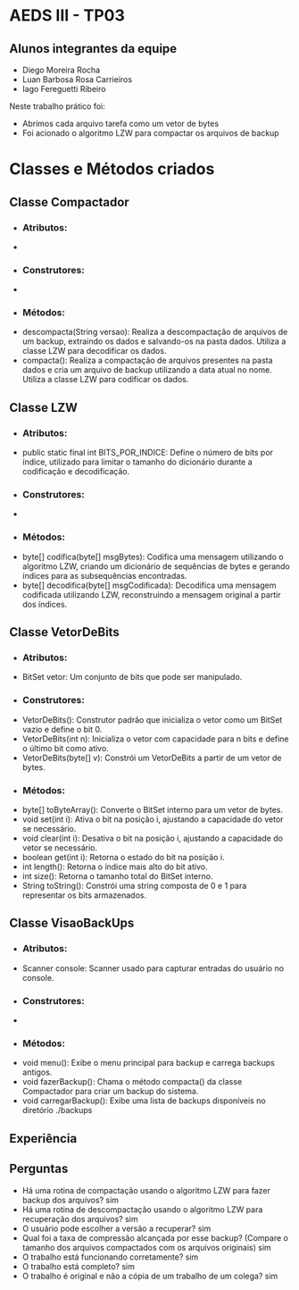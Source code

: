 # AEDS III - TP03

## Alunos integrantes da equipe

* Diego Moreira Rocha
* Luan Barbosa Rosa Carrieiros
* Iago Fereguetti Ribeiro 

Neste trabalho prático foi:
- Abrimos cada arquivo tarefa como um vetor de bytes
- Foi acionado o algoritmo LZW para compactar os arquivos de backup

# Classes e Métodos criados

## Classe Compactador

* ### Atributos:

- 

* ### Construtores:

- 

* ### Métodos:

- descompacta(String versao): Realiza a descompactação de arquivos de um backup, extraindo os dados e salvando-os na pasta dados. Utiliza a classe LZW para decodificar os dados.
- compacta(): Realiza a compactação de arquivos presentes na pasta dados e cria um arquivo de backup utilizando a data atual no nome. Utiliza a classe LZW para codificar os dados.

## Classe LZW

* ### Atributos:

- public static final int BITS_POR_INDICE: Define o número de bits por índice, utilizado para limitar o tamanho do dicionário durante a codificação e decodificação.

* ### Construtores:

- 

* ### Métodos:

- byte[] codifica(byte[] msgBytes): Codifica uma mensagem utilizando o algoritmo LZW, criando um dicionário de sequências de bytes e gerando índices para as subsequências encontradas.
- byte[] decodifica(byte[] msgCodificada): Decodifica uma mensagem codificada utilizando LZW, reconstruindo a mensagem original a partir dos índices.

## Classe VetorDeBits

* ### Atributos:

- BitSet vetor: Um conjunto de bits que pode ser manipulado.

* ### Construtores:

- VetorDeBits(): Construtor padrão que inicializa o vetor como um BitSet vazio e define o bit 0.
- VetorDeBits(int n): Inicializa o vetor com capacidade para n bits e define o último bit como ativo.
- VetorDeBits(byte[] v): Constrói um VetorDeBits a partir de um vetor de bytes.

* ### Métodos:

- byte[] toByteArray(): Converte o BitSet interno para um vetor de bytes.
- void set(int i): Ativa o bit na posição i, ajustando a capacidade do vetor se necessário.
- void clear(int i): Desativa o bit na posição i, ajustando a capacidade do vetor se necessário.
- boolean get(int i): Retorna o estado do bit na posição i.
- int length(): Retorna o índice mais alto do bit ativo.
- int size(): Retorna o tamanho total do BitSet interno.
- String toString(): Constrói uma string composta de 0 e 1 para representar os bits armazenados.

## Classe VisaoBackUps

* ### Atributos:

- Scanner console: Scanner usado para capturar entradas do usuário no console.

* ### Construtores:

- 

* ### Métodos:

- void menu(): Exibe o menu principal para backup e carrega backups antigos.
- void fazerBackup(): Chama o método compacta() da classe Compactador para criar um backup do sistema.
- void carregarBackup(): Exibe uma lista de backups disponíveis no diretório ./backups

## Experiência


## Perguntas

- Há uma rotina de compactação usando o algoritmo LZW para fazer backup dos arquivos? sim
- Há uma rotina de descompactação usando o algoritmo LZW para recuperação dos arquivos? sim
- O usuário pode escolher a versão a recuperar? sim
- Qual foi a taxa de compressão alcançada por esse backup? (Compare o tamanho dos arquivos compactados com os arquivos originais) sim
- O trabalho está funcionando corretamente? sim
- O trabalho está completo? sim
- O trabalho é original e não a cópia de um trabalho de um colega? sim
